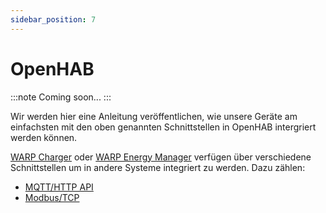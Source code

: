 ```yaml
---
sidebar_position: 7
---
```


# OpenHAB

:::note
Coming soon...
:::

Wir werden hier eine Anleitung veröffentlichen, wie unsere Geräte am einfachsten mit den oben genannten Schnittstellen in OpenHAB intergriert werden können.

[WARP Charger](/docs/warp_charger/introduction) oder [WARP Energy Manager](/docs/warp_energy_manager/introduction) verfügen über verschiedene Schnittstellen
um in andere Systeme integriert zu werden. Dazu zählen:

* [MQTT/HTTP API](/docs/interfaces/mqtt_http/introduction)
* [Modbus/TCP](http://localhost:3000/docs/interfaces/modbus/introduction)

